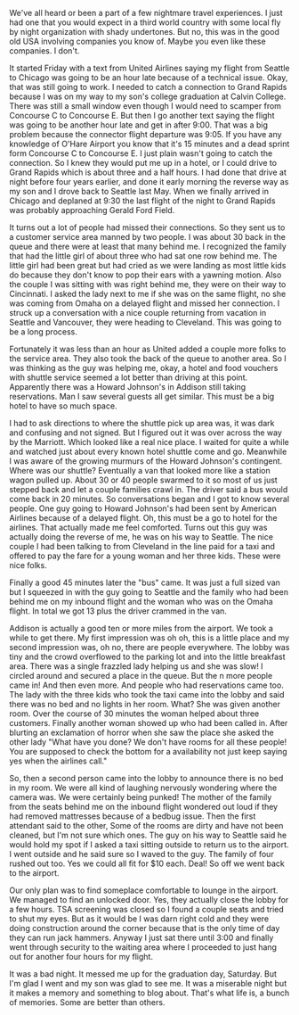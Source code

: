 <p>We've all heard or been a part of a few nightmare travel experiences.  I just had one that you would expect in a third world country with some local fly by night organization with shady undertones.  But no, this was in the good old USA involving companies you know of.  Maybe you even like these companies.  I don't.</p> 
<p> It started Friday with a text from United Airlines saying my flight from Seattle to Chicago was going to be an hour late because of a technical issue.  Okay, that was still going to work.  I needed to catch a connection to Grand Rapids because I was on my way to my son's college graduation at Calvin College.  There was still a small window even though I would need to scamper from Concourse C to Concourse E.  But then I go another text saying the flight was going to be another hour late and get in after 9:00.  That was a big problem because the connector flight departure was 9:05.  If you have any knowledge of O'Hare Airport you know that it's 15 minutes and a dead sprint form Concourse C to Concourse E.  I just plain wasn't going to catch the connection.  So I knew they would put me up in a hotel, or I could drive to Grand Rapids which is about three and a half hours.  I had done that drive at night before four years earlier, and done it early morning the reverse way as my son and I drove back to Seattle last May.  When we finally arrived in Chicago and deplaned at 9:30 the last flight of the night to Grand Rapids was probably approaching Gerald Ford Field.</p>  
<p>It turns out a lot of people had missed their connections.  So they sent us to a customer service area manned by two people.  I was about 30 back in the queue and there were at least that many behind me.  I recognized the family that had the little girl of about three who had sat one row behind me.  The little girl had been great but had cried as we were landing as most little kids do because they don't know to pop their ears with a yawning motion.  Also the couple I was sitting with was right behind me, they were on their way to Cincinnati.   I asked the lady next to me if she was on the same flight, no she was coming from Omaha on a delayed flight and missed her connection.  I struck up a conversation with a nice couple returning from vacation in Seattle and Vancouver, they were heading to Cleveland.  This was going to be a long process.</p> 
<p>Fortunately it was less than an hour as United added a couple more folks to the service area.  They also took the back of the queue to another area.  So I was thinking as the guy was helping me, okay, a hotel and food vouchers with shuttle service seemed a lot better than driving at this point.  Apparently there was a Howard Johnson's in Addison still taking reservations.  Man I saw several guests all get similar.  This must be a big hotel to have so much space.</p> 
<p>I had to ask directions to where the shuttle pick up area was, it was dark and confusing and not signed.  But I figured out it was over across the way by the Marriott.  Which looked like a real nice place.  I waited for quite a while and watched just about every known hotel shuttle come and go.  Meanwhile I was aware of the growing murmurs of the Howard Johnson's contingent.  Where was our shuttle?  Eventually a van that looked more like a station wagon pulled up.  About 30 or 40 people swarmed to it so most of us just stepped back and let a couple families crawl in.  The driver said a bus would come back in 20 minutes.  So conversations began and I got to know several people.  One guy going to Howard Johnson's had been sent by American Airlines because of a delayed flight.  Oh, this must be a go to hotel for the airlines.  That actually made me feel comforted.  Turns out this guy was actually doing the reverse of me, he was on his way to Seattle. The nice couple I had been talking to from Cleveland in the line paid for a taxi and offered to pay the fare for a young woman and her three kids.  These were nice folks.  </p> 
<p>Finally a good 45 minutes later the "bus" came.  It was just a full sized van but I squeezed in with the guy going to Seattle and the family who had been behind me on my inbound flight and the woman who was on the Omaha flight.  In total we got 13 plus the driver crammed in the van. </p> 
<p>Addison is actually a good ten or more miles from the airport.  We took a while to get there.  My first impression was oh oh, this is a little place and my second impression was, oh no, there are people everywhere.  The lobby was tiny and the crowd overflowed to the parking lot and into the little breakfast area.  There was a single frazzled lady helping us and she was slow!  I circled around and secured a  place in the queue.  But the n more people came in!  And then even more.  And people who had reservations came too.  The lady with the three kids who took the taxi came into the lobby and said there was no bed and no lights in her room.  What?  She was given another room.  Over the course of 30 minutes the woman helped about three customers.  Finally another woman showed up who had been called in.  After blurting an exclamation of horror when she saw the place she asked the other lady "What have you done?  We don't have rooms for all these people!  You are supposed to check the bottom for a availability not just keep saying yes when the airlines call."</p> 
<p>So, then a second person came into the lobby to announce there is no bed in my room.  We were all kind of laughing nervously wondering where the camera was.  We were certainly being punked!  The mother of the family from the seats behind me on the inbound flight wondered out loud if they had removed mattresses because of a bedbug issue.  Then the first attendant said to the other, Some of the rooms are dirty and have not been cleaned, but I'm not sure which ones.  The guy on his way to Seattle said he would hold my spot if I asked a taxi sitting outside to return us to the airport.  I went outside and he said sure so I waved to the guy.  The family of four rushed out too.  Yes we could all fit for $10 each.  Deal!  So off we went back to the airport. </p> 
<p>Our only plan was to find someplace comfortable to lounge in the airport.  We managed to find an unlocked door.  Yes, they actually close the lobby for a few hours.  TSA screening was closed so I found a couple seats and tried to shut my eyes.  But as it would be I was darn right cold and they were doing construction around the corner because that is the only time of day they can run jack hammers.  Anyway I just sat there until 3:00 and finally went through security to the waiting area where I proceeded to just hang out for another four hours for my flight.</p> 
<p>It was a bad night.  It messed me up for the graduation day, Saturday.  But I'm glad I went and my son was glad to see me.  It was a miserable night but it makes a memory and something to blog about.  That's what life is, a bunch of memories.  Some are better than others.</p> 
 

